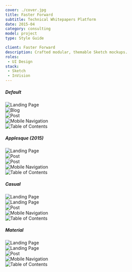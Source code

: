 ```yaml
---
cover: ./cover.jpg
title: Faster Forward
subtitle: Technical Whitepapers Platform
date: 2015-04
category: consulting
model: project
type: Style Guide

client: Faster Forward
description: Crafted modular, themable Sketch mockups.
roles:
 - UI Design
stack:
 - Sketch
 - InVision
---
```


##### Default
<div class="ui-screenshot">
	<img alt="Landing Page" src="./default-dark-desktop-landing.png" title="Landing Page" />
</div>

<div class="ui-screenshot">
	<img alt="Blog" src="./default-light-desktop-blog.png" title="Blog" />
</div>

<div class="grid three-column">
	<div class="ui-screenshot">
		<img alt="Post" src="./default-light-mobile-post.png" title="Post" />
	</div>
	<div class="ui-screenshot">
		<img alt="Mobile Navigation" src="./default-dark-mobile-nav.png" title="Mobile Navigation" />
	</div>
	<div class="ui-screenshot">
		<img alt="Table of Contents" src="./default-light-mobile-toc.png" title="Table of Contents" />
	</div>
</div>

##### Applesque (2015)
<div class="ui-screenshot">
	<img alt="Landing Page" src="./applesque-light-desktop-landing.png" title="Landing Page" />
</div>

<div class="ui-screenshot">
	<img alt="Post" src="./applesque-dark-desktop-post.png" title="Post" />
</div>

<div class="grid three-column">
	<div class="ui-screenshot">
		<img alt="Post" src="./applesque-light-mobile-post.png" title="Post" />
	</div>
	<div class="ui-screenshot">
		<img alt="Mobile Navigation" src="./applesque-light-mobile-nav.png" title="Mobile Navigation" />
	</div>
	<div class="ui-screenshot">
		<img alt="Table of Contents" src="./applesque-light-mobile-toc.png" title="Table of Contents" />
	</div>
</div>

##### Casual
<div class="ui-screenshot">
	<img alt="Landing Page" src="./casual-dark-desktop-landing.png" title="Landing Page" />
</div>

<div class="ui-screenshot">
	<img alt="Landing Page" src="./casual-light-desktop-landing.png" title="Landing Page" />
</div>

<div class="grid three-column">
	<div class="ui-screenshot">
		<img alt="Post" src="./casual-light-mobile-post.png" title="Post" />
	</div>
	<div class="ui-screenshot">
		<img alt="Mobile Navigation" src="./casual-dark-mobile-nav.png" title="Mobile Navigation" />
	</div>
	<div class="ui-screenshot">
		<img alt="Table of Contents" src="./casual-light-mobile-toc.png" title="Table of Contents" />
	</div>
</div>

##### Material
<div class="ui-screenshot">
	<img alt="Landing Page" src="./material-dark-desktop-landing.png" title="Landing Page" />
</div>

<div class="ui-screenshot">
	<img alt="Landing Page" src="./material-light-desktop-landing.png" title="Landing Page" />
</div>

<div class="grid three-column">
	<div class="ui-screenshot">
		<img alt="Post" src="./material-light-mobile-post.png" title="Post" />
	</div>
	<div class="ui-screenshot">
		<img alt="Mobile Navigation" src="./material-light-mobile-nav.png" title="Mobile Navigation" />
	</div>
	<div class="ui-screenshot">
		<img alt="Table of Contents" src="./material-light-mobile-toc.png" title="Table of Contents" />
	</div>
</div>
